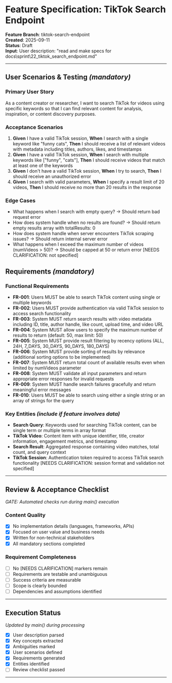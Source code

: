 # Feature Specification: TikTok Search Endpoint

**Feature Branch**: tiktok-search-endpoint  
**Created**: 2025-09-11  
**Status**: Draft  
**Input**: User description: "read and make specs for docs\sprint\22_tiktok_search_endpoint.md"

---

## User Scenarios & Testing *(mandatory)*

### Primary User Story
As a content creator or researcher, I want to search TikTok for videos using specific keywords so that I can find relevant content for analysis, inspiration, or content discovery purposes.

### Acceptance Scenarios
1. **Given** I have a valid TikTok session, **When** I search with a single keyword like "funny cats", **Then** I should receive a list of relevant videos with metadata including titles, authors, likes, and timestamps
2. **Given** I have a valid TikTok session, **When** I search with multiple keywords like ["funny", "cats"], **Then** I should receive videos that match at least one of the keywords
3. **Given** I don't have a valid TikTok session, **When** I try to search, **Then** I should receive an unauthorized error
4. **Given** I search with valid parameters, **When** I specify a result limit of 20 videos, **Then** I should receive no more than 20 results in the response

### Edge Cases
- What happens when I search with empty query? → Should return bad request error
- How does system handle when no results are found? → Should return empty results array with totalResults: 0
- How does system handle when server encounters TikTok scraping issues? → Should return internal server error
- What happens when I exceed the maximum number of videos (numVideos > 50)? → Should be capped at 50 or return error [NEEDS CLARIFICATION: not specified]

## Requirements *(mandatory)*

### Functional Requirements
- **FR-001**: Users MUST be able to search TikTok content using single or multiple keywords
- **FR-002**: Users MUST provide authentication via valid TikTok session to access search functionality
- **FR-003**: System MUST return search results with video metadata including ID, title, author handle, like count, upload time, and video URL
- **FR-004**: System MUST allow users to specify the maximum number of results to return (default: 50, max limit: 50)
- **FR-005**: System MUST provide result filtering by recency options (ALL, 24H, 7_DAYS, 30_DAYS, 90_DAYS, 180_DAYS)
- **FR-006**: System MUST provide sorting of results by relevance (additional sorting options to be implemented)
- **FR-007**: System MUST return total count of available results even when limited by numVideos parameter
- **FR-008**: System MUST validate all input parameters and return appropriate error responses for invalid requests
- **FR-009**: System MUST handle search failures gracefully and return meaningful error messages
- **FR-010**: Users MUST be able to search using either a single string or an array of strings for the query

### Key Entities *(include if feature involves data)*
- **Search Query**: Keywords used for searching TikTok content, can be single term or multiple terms in array format
- **TikTok Video**: Content item with unique identifier, title, creator information, engagement metrics, and timestamp
- **Search Result**: Aggregated response containing video matches, total count, and query context
- **TikTok Session**: Authentication token required to access TikTok search functionality [NEEDS CLARIFICATION: session format and validation not specified]

---

## Review & Acceptance Checklist
*GATE: Automated checks run during main() execution*

### Content Quality
- [x] No implementation details (languages, frameworks, APIs)
- [x] Focused on user value and business needs
- [x] Written for non-technical stakeholders
- [x] All mandatory sections completed

### Requirement Completeness
- [ ] No [NEEDS CLARIFICATION] markers remain
- [ ] Requirements are testable and unambiguous  
- [ ] Success criteria are measurable
- [ ] Scope is clearly bounded
- [ ] Dependencies and assumptions identified

---

## Execution Status
*Updated by main() during processing*

- [x] User description parsed
- [x] Key concepts extracted
- [x] Ambiguities marked
- [x] User scenarios defined
- [x] Requirements generated
- [x] Entities identified
- [ ] Review checklist passed

---
